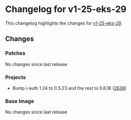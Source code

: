 # Changelog for v1-25-eks-29

This changelog highlights the changes for [v1-25-eks-29](https://github.com/aws/eks-distro/tree/v1-25-eks-29).

## Changes

### Patches
No changes since last release

### Projects
* Bump i-auth 1.24 to 0.5.23 and the rest to 0.6.16 ([2638](https://github.com/aws/eks-distro/pull/2638))

### Base Image
No changes since last release

